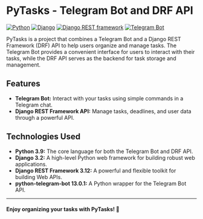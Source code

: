 # PyTasks - Telegram Bot and DRF API

[![Python](https://img.shields.io/badge/Python-3.9-blue.svg)](https://www.python.org/)
[![Django](https://img.shields.io/badge/Django-3.2-green.svg)](https://www.djangoproject.com/)
[![Django REST framework](https://img.shields.io/badge/Django_REST_framework-3.12-red.svg)](https://www.django-rest-framework.org/)
[![Telegram Bot](https://img.shields.io/badge/Telegram_Bot-13.0.1-lightgrey.svg)](https://python-telegram-bot.readthedocs.io/)

PyTasks is a project that combines a Telegram Bot and a Django REST Framework (DRF) API to help users organize and manage tasks. The Telegram Bot provides a convenient interface for users to interact with their tasks, while the DRF API serves as the backend for task storage and management.

## Features

- **Telegram Bot:** Interact with your tasks using simple commands in a Telegram chat.
- **Django REST Framework API:** Manage tasks, deadlines, and user data through a powerful API.

## Technologies Used

- **Python 3.9:** The core language for both the Telegram Bot and DRF API.
- **Django 3.2:** A high-level Python web framework for building robust web applications.
- **Django REST Framework 3.12:** A powerful and flexible toolkit for building Web APIs.
- **python-telegram-bot 13.0.1:** A Python wrapper for the Telegram Bot API.

---

#### Enjoy organizing your tasks with PyTasks! 🚀

